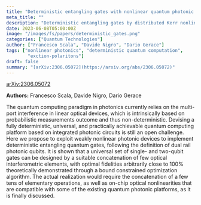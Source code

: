 ```yaml
---
title: "Deterministic entangling gates with nonlinear quantum photonic interferometers"
meta_title: ""
description: "Deterministic entangling gates by distributed Kerr nonlinearity"
date: 2023-06-08T05:00:00Z
image: "/images/fs/papers/deterministic_gates.png"
categories: ["Quantum Technologies"]
author: ["Francesco Scala", "Davide Nigro", "Dario Gerace"]
tags: ["nonlinear photonics", "deterministic quantum computation", 
        "exction-polaritons"]
draft: false
summary: "[arXiv:2306.05072](https://arxiv.org/abs/2306.05072)"
---
```

[arXiv:2306.05072](https://arxiv.org/abs/2306.05072)

**Authors:** Francesco Scala, Davide Nigro, Dario Gerace

The quantum computing paradigm in photonics currently relies on the multi-port interference in linear optical devices, which is intrinsically based on probabilistic measurements outcome and thus non-deterministic. Devising a fully deterministic, universal, and practically achievable quantum computing platform based on integrated photonic circuits is still an open challenge. Here we propose to exploit weakly nonlinear photonic devices to implement deterministic entangling quantum gates, following the definition of dual rail photonic qubits. It is shown that a universal set of single- and two-qubit gates can be designed by a suitable concatenation of few optical interferometric elements, with optimal fidelities arbitrarily close to 100% theoretically demonstrated through a bound constrained optimization algorithm. The actual realization would require the concatenation of a few tens of elementary operations, as well as on-chip optical nonlinearities that are compatible with some of the existing quantum photonic platforms, as it is finally discussed.